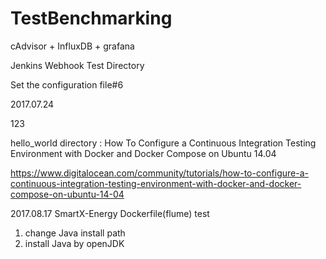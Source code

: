 # TestBenchmarking

cAdvisor + InfluxDB + grafana

Jenkins Webhook Test Directory

Set the configuration file#6

2017.07.24

123

hello_world directory
: How To Configure a Continuous Integration Testing Environment with Docker and Docker Compose on Ubuntu 14.04

https://www.digitalocean.com/community/tutorials/how-to-configure-a-continuous-integration-testing-environment-with-docker-and-docker-compose-on-ubuntu-14-04

2017.08.17
SmartX-Energy Dockerfile(flume) test
1. change Java install path
2. install Java by openJDK

